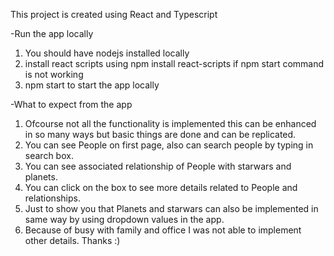This project is created using React and Typescript

-Run the app locally

1. You should have nodejs installed locally
2. install react scripts using npm install react-scripts if npm start command is not working
3. npm start to start the app locally

-What to expect from the app

1. Ofcourse not all the functionality is implemented this can be enhanced in so many ways but basic things are done and can be replicated.
2. You can see People on first page, also can search people by typing in search box.
3. You can see associated relationship of People with starwars and planets.
4. You can click on the box to see more details related to People and relationships.
5. Just to show you that Planets and starwars can also be implemented in same way by using dropdown values in the app.
6. Because of busy with family and office I was not able to implement other details. Thanks :)